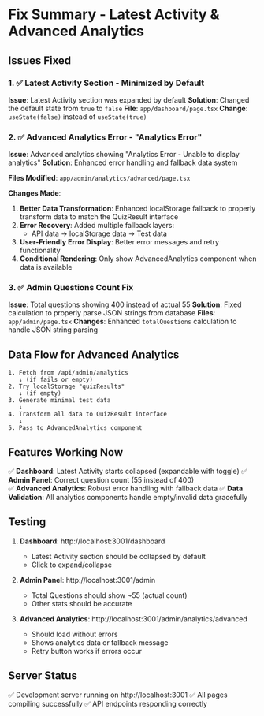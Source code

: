 # Fix Summary - Latest Activity & Advanced Analytics

## Issues Fixed

### 1. ✅ Latest Activity Section - Minimized by Default
**Issue**: Latest Activity section was expanded by default
**Solution**: Changed the default state from `true` to `false`
**File**: `app/dashboard/page.tsx`
**Change**: `useState(false)` instead of `useState(true)`

### 2. ✅ Advanced Analytics Error - "Analytics Error"
**Issue**: Advanced analytics showing "Analytics Error - Unable to display analytics"
**Solution**: Enhanced error handling and fallback data system

**Files Modified**: `app/admin/analytics/advanced/page.tsx`

**Changes Made**:
1. **Better Data Transformation**: Enhanced localStorage fallback to properly transform data to match the QuizResult interface
2. **Error Recovery**: Added multiple fallback layers:
   - API data → localStorage data → Test data
3. **User-Friendly Error Display**: Better error messages and retry functionality
4. **Conditional Rendering**: Only show AdvancedAnalytics component when data is available

### 3. ✅ Admin Questions Count Fix
**Issue**: Total questions showing 400 instead of actual 55
**Solution**: Fixed calculation to properly parse JSON strings from database
**Files**: `app/admin/page.tsx`
**Changes**: Enhanced `totalQuestions` calculation to handle JSON string parsing

## Data Flow for Advanced Analytics

```
1. Fetch from /api/admin/analytics
   ↓ (if fails or empty)
2. Try localStorage "quizResults"
   ↓ (if empty)  
3. Generate minimal test data
   ↓
4. Transform all data to QuizResult interface
   ↓
5. Pass to AdvancedAnalytics component
```

## Features Working Now

✅ **Dashboard**: Latest Activity starts collapsed (expandable with toggle)
✅ **Admin Panel**: Correct question count (55 instead of 400)  
✅ **Advanced Analytics**: Robust error handling with fallback data
✅ **Data Validation**: All analytics components handle empty/invalid data gracefully

## Testing

1. **Dashboard**: http://localhost:3001/dashboard
   - Latest Activity section should be collapsed by default
   - Click to expand/collapse

2. **Admin Panel**: http://localhost:3001/admin
   - Total Questions should show ~55 (actual count)
   - Other stats should be accurate

3. **Advanced Analytics**: http://localhost:3001/admin/analytics/advanced
   - Should load without errors
   - Shows analytics data or fallback message
   - Retry button works if errors occur

## Server Status
✅ Development server running on http://localhost:3001
✅ All pages compiling successfully
✅ API endpoints responding correctly
